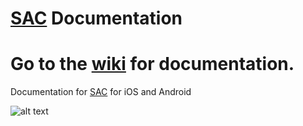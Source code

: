 # [SAC](https://www.sicklecellresearch.london) Documentation

# Go to the [wiki](https://github.com/CelestialInteractive/SAC/wiki) for documentation.

Documentation for [SAC](https://www.sicklecellresearch.london) for iOS and Android

![alt text](https://raw.githubusercontent.com/CelestialInteractive/SAC/35541603_10157502008168626_6068275523476258816_o.jpg)
